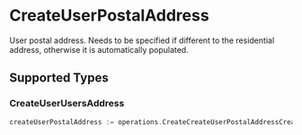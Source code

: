 # CreateUserPostalAddress

User postal address. Needs to be specified if different to the residential address, otherwise it is automatically populated.


## Supported Types

### CreateUserUsersAddress

```go
createUserPostalAddress := operations.CreateCreateUserPostalAddressCreateUserUsersAddress(operations.CreateUserUsersAddress{/* values here */})
```

